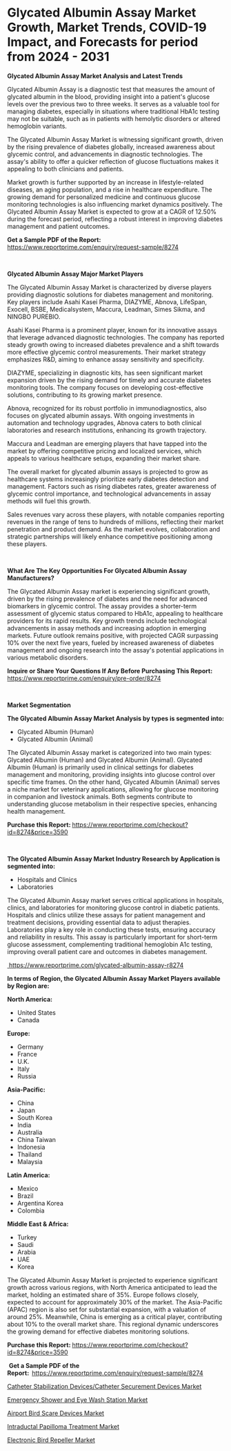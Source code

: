 <p><h1>Glycated Albumin Assay Market Growth, Market Trends, COVID-19 Impact, and Forecasts for period from 2024 - 2031</h1></p><p><strong>Glycated Albumin Assay Market Analysis and Latest Trends</strong></p>
<p><p>Glycated Albumin Assay is a diagnostic test that measures the amount of glycated albumin in the blood, providing insight into a patient's glucose levels over the previous two to three weeks. It serves as a valuable tool for managing diabetes, especially in situations where traditional HbA1c testing may not be suitable, such as in patients with hemolytic disorders or altered hemoglobin variants.</p><p>The Glycated Albumin Assay Market is witnessing significant growth, driven by the rising prevalence of diabetes globally, increased awareness about glycemic control, and advancements in diagnostic technologies. The assay's ability to offer a quicker reflection of glucose fluctuations makes it appealing to both clinicians and patients.</p><p>Market growth is further supported by an increase in lifestyle-related diseases, an aging population, and a rise in healthcare expenditure. The growing demand for personalized medicine and continuous glucose monitoring technologies is also influencing market dynamics positively. The Glycated Albumin Assay Market is expected to grow at a CAGR of 12.50% during the forecast period, reflecting a robust interest in improving diabetes management and patient outcomes.</p></p>
<p><strong>Get a Sample PDF of the Report:&nbsp;</strong> <a href="https://www.reportprime.com/enquiry/request-sample/8274">https://www.reportprime.com/enquiry/request-sample/8274</a></p>
<p>&nbsp;</p>
<p><strong>Glycated Albumin Assay Major Market Players</strong></p>
<p><p>The Glycated Albumin Assay Market is characterized by diverse players providing diagnostic solutions for diabetes management and monitoring. Key players include Asahi Kasei Pharma, DIAZYME, Abnova, LifeSpan, Exocell, BSBE, Medicalsystem, Maccura, Leadman, Simes Sikma, and NINGBO PUREBIO.</p><p>Asahi Kasei Pharma is a prominent player, known for its innovative assays that leverage advanced diagnostic technologies. The company has reported steady growth owing to increased diabetes prevalence and a shift towards more effective glycemic control measurements. Their market strategy emphasizes R&D, aiming to enhance assay sensitivity and specificity.</p><p>DIAZYME, specializing in diagnostic kits, has seen significant market expansion driven by the rising demand for timely and accurate diabetes monitoring tools. The company focuses on developing cost-effective solutions, contributing to its growing market presence.</p><p>Abnova, recognized for its robust portfolio in immunodiagnostics, also focuses on glycated albumin assays. With ongoing investments in automation and technology upgrades, Abnova caters to both clinical laboratories and research institutions, enhancing its growth trajectory.</p><p>Maccura and Leadman are emerging players that have tapped into the market by offering competitive pricing and localized services, which appeals to various healthcare setups, expanding their market share.</p><p>The overall market for glycated albumin assays is projected to grow as healthcare systems increasingly prioritize early diabetes detection and management. Factors such as rising diabetes rates, greater awareness of glycemic control importance, and technological advancements in assay methods will fuel this growth.</p><p>Sales revenues vary across these players, with notable companies reporting revenues in the range of tens to hundreds of millions, reflecting their market penetration and product demand. As the market evolves, collaboration and strategic partnerships will likely enhance competitive positioning among these players.</p></p>
<p>&nbsp;</p>
<p><strong>What Are The Key Opportunities For Glycated Albumin Assay Manufacturers?</strong></p>
<p><p>The Glycated Albumin Assay market is experiencing significant growth, driven by the rising prevalence of diabetes and the need for advanced biomarkers in glycemic control. The assay provides a shorter-term assessment of glycemic status compared to HbA1c, appealing to healthcare providers for its rapid results. Key growth trends include technological advancements in assay methods and increasing adoption in emerging markets. Future outlook remains positive, with projected CAGR surpassing 10% over the next five years, fueled by increased awareness of diabetes management and ongoing research into the assay's potential applications in various metabolic disorders.</p></p>
<p><strong>Inquire or Share Your Questions If Any Before Purchasing This Report:</strong> <a href="https://www.reportprime.com/enquiry/pre-order/8274">https://www.reportprime.com/enquiry/pre-order/8274</a></p>
<p>&nbsp;</p>
<p><strong>Market Segmentation</strong></p>
<p><strong>The Glycated Albumin Assay Market Analysis by types is segmented into:</strong></p>
<p><ul><li>Glycated Albumin (Human)</li><li>Glycated Albumin (Animal)</li></ul></p>
<p><p>The Glycated Albumin Assay market is categorized into two main types: Glycated Albumin (Human) and Glycated Albumin (Animal). Glycated Albumin (Human) is primarily used in clinical settings for diabetes management and monitoring, providing insights into glucose control over specific time frames. On the other hand, Glycated Albumin (Animal) serves a niche market for veterinary applications, allowing for glucose monitoring in companion and livestock animals. Both segments contribute to understanding glucose metabolism in their respective species, enhancing health management.</p></p>
<p><strong>Purchase this Report:&nbsp;</strong><a href="https://www.reportprime.com/checkout?id=8274&price=3590">https://www.reportprime.com/checkout?id=8274&price=3590</a></p>
<p>&nbsp;</p>
<p><strong>The Glycated Albumin Assay Market Industry Research by Application is segmented into:</strong></p>
<p><ul><li>Hospitals and Clinics</li><li>Laboratories</li></ul></p>
<p><p>The Glycated Albumin Assay market serves critical applications in hospitals, clinics, and laboratories for monitoring glucose control in diabetic patients. Hospitals and clinics utilize these assays for patient management and treatment decisions, providing essential data to adjust therapies. Laboratories play a key role in conducting these tests, ensuring accuracy and reliability in results. This assay is particularly important for short-term glucose assessment, complementing traditional hemoglobin A1c testing, improving overall patient care and outcomes in diabetes management.</p></p>
<p><a href="https://www.reportprime.com/glycated-albumin-assay-r8274">&nbsp;https://www.reportprime.com/glycated-albumin-assay-r8274</a></p>
<p><strong>In terms of Region, the Glycated Albumin Assay Market Players available by Region are:</strong></p>
<p>
    <p> <strong> North America: </strong>
        <ul>
            <li>United States</li>
            <li>Canada</li>
        </ul>
        </p> 
    <p> <strong> Europe: </strong>
        <ul>
            <li>Germany</li>
            <li>France</li>
            <li>U.K.</li>
            <li>Italy</li>
            <li>Russia</li>
        </ul>
        </p> 
    <p> <strong> Asia-Pacific: </strong>
        <ul>
            <li>China</li>
            <li>Japan</li>
            <li>South Korea</li>
            <li>India</li>
            <li>Australia</li>
            <li>China Taiwan</li>
            <li>Indonesia</li>
            <li>Thailand</li>
            <li>Malaysia</li>
        </ul>
        </p> 
    <p> <strong> Latin America: </strong>
        <ul>
            <li>Mexico</li>
            <li>Brazil</li>
            <li>Argentina Korea</li>
            <li>Colombia</li>
        </ul>
        </p> 
    <p> <strong> Middle East & Africa: </strong>
        <ul>
            <li>Turkey</li>
            <li>Saudi</li>
            <li>Arabia</li>
            <li>UAE</li>
            <li>Korea</li>
        </ul>
    </p>
    </p>
<p><p>The Glycated Albumin Assay Market is projected to experience significant growth across various regions, with North America anticipated to lead the market, holding an estimated share of 35%. Europe follows closely, expected to account for approximately 30% of the market. The Asia-Pacific (APAC) region is also set for substantial expansion, with a valuation of around 25%. Meanwhile, China is emerging as a critical player, contributing about 10% to the overall market share. This regional dynamic underscores the growing demand for effective diabetes monitoring solutions.</p></p>
<p><strong>Purchase this Report: </strong><a href="https://www.reportprime.com/checkout?id=8274&price=3590">https://www.reportprime.com/checkout?id=8274&price=3590</a></p>
<p>&nbsp;<strong>Get a Sample PDF of the Report:&nbsp;&nbsp;</strong><a href="https://www.reportprime.com/enquiry/request-sample/8274">https://www.reportprime.com/enquiry/request-sample/8274</a></p>
<p><strong></strong></p>
<p><p><a href="https://medium.com/@keith.brown8975/insights-into-catheter-stabilization-devices-catheter-securement-devices-market-share-and-59670db195b1">Catheter Stabilization Devices/Catheter Securement Devices Market</a></p><p><a href="https://github.com/MarciaRunte/Market-Research-Report-List-1/blob/main/emergency-shower-and-eye-wash-station-market.md">Emergency Shower and Eye Wash Station Market</a></p><p><a href="https://issuu.com/reportprime-2/docs/airport-bird-scare-devices-market-s_398219610fc15a">Airport Bird Scare Devices Market</a></p><p><a href="https://www.linkedin.com/pulse/how-intraductal-papilloma-treatment-market-changing-from-2024-ixgmf?trackingId=FQqPmiW2QtmqsmLe05qsvg%3D%3D">Intraductal Papilloma Treatment Market</a></p><p><a href="https://issuu.com/reportprime-2/docs/electronic-bird-repeller-market-siz_bff578b1009adb">Electronic Bird Repeller Market</a></p></p>